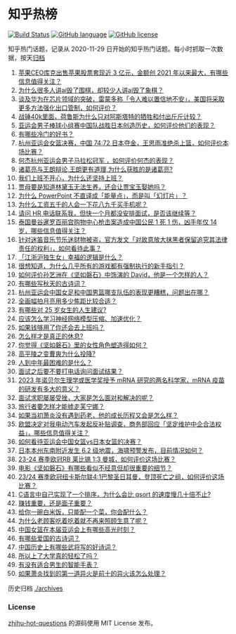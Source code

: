 # 知乎热榜
[![Build Status](https://github.com/ToWeLong/zhihu-hot-questions/workflows/CI/badge.svg)](https://github.com/ToWeLong/zhihu-hot-questions/actions)
[![GitHub language](https://img.shields.io/badge/language-golang-orange.svg)](https://golang.org/)
[![GitHub license](https://img.shields.io/github/license/ToWeLong/zhihu-hot-questions)](https://github.com/ToWeLong/zhihu-hot-questions/blob/main/LICENSE)

知乎热门话题，记录从 2020-11-29 日开始的知乎热门话题。每小时抓取一次数据，按天[归档](./archives)

<!-- BEGIN -->

1. [苹果CEO库克出售苹果股票套现近 3 亿元，金额创  2021 年以来最大，有哪些信息值得关注？](https://www.zhihu.com/question/624766695)
1. [为什么很多人讲ai毁了围棋，却较少人讲ai毁了象棋？](https://www.zhihu.com/question/624469957)
1. [谈及华为在芯片领域的突破，雷蒙多称「令人难以置信地不安」，美国将采取更多方法强化出口管制，如何评价？](https://www.zhihu.com/question/624796612)
1. [战锤40k里面，荷鲁斯为什么只对阿斯塔特的牺牲和付出斤斤计较？](https://www.zhihu.com/question/624725768)
1. [亚运会男子棒球小组赛中国队战胜日本创造历史，如何评价他们的表现？](https://www.zhihu.com/question/624643330)
1. [有哪些冷门的好书？](https://www.zhihu.com/question/599450589)
1. [杭州亚运会女篮决赛，中国 74:72 日本夺金，王思雨准绝杀上篮，如何评价本场比赛？](https://www.zhihu.com/question/624807345)
1. [何杰杭州亚运会男子马拉松冠军 ，如何评价何杰的表现？](https://www.zhihu.com/question/624767220)
1. [诸葛亮与王朗辩论,王朗更有道理,为什么获胜的是诸葛亮?](https://www.zhihu.com/question/605598149)
1. [我们上班不开心，为什么还坚持上班？](https://www.zhihu.com/question/408891763)
1. [贾母要是知道林黛玉无法生养，还会让贾宝玉娶她吗？](https://www.zhihu.com/question/624295741)
1. [为什么 PowerPoint 不直译成「能量点」，而是叫「幻灯片」？](https://www.zhihu.com/question/492717143)
1. [为什么工资五千的人会一下花八九千买手机呢？](https://www.zhihu.com/question/623425018)
1. [请问 HR 电话联系我，但快一个月都没安排面试，是否该继续等？](https://www.zhihu.com/question/622555945)
1. [泰国曼谷暹罗百丽宫购物中心枪击案造成中国公民 1 死 1 伤，凶手年仅 14 岁，哪些信息值得关注？](https://www.zhihu.com/question/624647347)
1. [针对迷笛音乐节乐迷财物被盗，官方发文「对故意放大抹黑者保留追究其法律责任的权利」，如何看待此事？](https://www.zhihu.com/question/624775432)
1. [「江浙沪独生女」幸福的逻辑是什么？](https://www.zhihu.com/question/617750659)
1. [很想知道，为什么几乎所有的游戏都有强制执行的新手指引？](https://www.zhihu.com/question/614810795)
1. [如何评价孙艺洲在《坚如磐石》中饰演的 David，他是一个怎样的人？](https://www.zhihu.com/question/624322057)
1. [有哪些写秋天的古诗词？](https://www.zhihu.com/question/624721622)
1. [杭州亚运会中国女足和中国男篮哪支队伍的表现更糟糕，问题出在哪？](https://www.zhihu.com/question/624770821)
1. [全画幅拍月亮用多少焦距比较合适？](https://www.zhihu.com/question/624520961)
1. [有哪些对 25 岁女生的人生建议?](https://www.zhihu.com/question/447599541)
1. [应该怎么学习神经网络模型压缩、加速优化？](https://www.zhihu.com/question/446646425)
1. [如果钱够用了你还会去上班吗？](https://www.zhihu.com/question/624512045)
1. [怎么样才是真正的休息?](https://www.zhihu.com/question/27418122)
1. [你觉得《坚如磐石》里的女性角色塑造得如何？](https://www.zhihu.com/question/624436681)
1. [高平陵之变曹爽为什么投降?](https://www.zhihu.com/question/624517608)
1. [人到中年最困难的是什么？](https://www.zhihu.com/question/624525635)
1. [面试之后要不要打电话询问面试结果？](https://www.zhihu.com/question/622555976)
1. [2023 年诺贝尔生理学或医学奖授予 mRNA 研究的两名科学家，mRNA 疫苗的研发有多大的意义？](https://www.zhihu.com/question/623162434)
1. [面试求职屡屡受挫，大家是怎么面对和解决的呢？](https://www.zhihu.com/question/487251757)
1. [旅行者要怎样才能掳走芙宁娜？](https://www.zhihu.com/question/624360186)
1. [如果当初萧炎没有遇到药老，他的成长历程又会是怎么样？](https://www.zhihu.com/question/487149429)
1. [欧盟决定对我电动汽车发起反补贴调查，商务部回应「坚定维护中企合法权益」，哪些信息值得关注？](https://www.zhihu.com/question/624697567)
1. [如何看待亚运会中国女篮vs日本女篮的决赛？](https://www.zhihu.com/question/624693193)
1. [日本本州东南附近发生 6.2 级地震，海啸预警发布，目前情况如何？](https://www.zhihu.com/question/624770039)
1. [23-24 赛季欧冠RB 莱比锡 1:3 曼城，如何评价这场比赛？](https://www.zhihu.com/question/624741654)
1. [电影《坚如磐石》有哪些看似不经意但却很重要的细节？](https://www.zhihu.com/question/577615018)
1. [23/24 赛季欧冠纽卡斯尔联4:1巴黎圣日耳曼，登顶死亡之组，如何评价这场比赛？](https://www.zhihu.com/question/624742396)
1. [C语言中自己实现了一个排序，为什么会比 qsort 的速度慢几十倍不止?](https://www.zhihu.com/question/624637687)
1. [赚钱重要，还是面子重要？](https://www.zhihu.com/question/623540205)
1. [给你一碗白米饭，只能配一个菜，你会配什么？](https://www.zhihu.com/question/622742015)
1. [为什么老顾客吃着吃着就不再来照顾生意了呢？](https://www.zhihu.com/question/591107790)
1. [中国女篮在本届亚运会上有哪些高光时刻？](https://www.zhihu.com/question/624693073)
1. [有哪些爱国的古诗词？](https://www.zhihu.com/question/624721370)
1. [中国历史上有哪些武将写的好诗词？](https://www.zhihu.com/question/404429815)
1. [所以上了大学真的轻松了吗？](https://www.zhihu.com/question/623533420)
1. [有没有适合男生的智能手表？](https://www.zhihu.com/question/619305895)
1. [如果萧炎找到的第一道异火是前十的异火该怎么处理？](https://www.zhihu.com/question/538757087)

<!-- END -->

历史归档 [./archives](./archives)


### License
[zhihu-hot-questions](https://github.com/towelong/zhihu-hot-questions) 的源码使用 MIT License 发布。